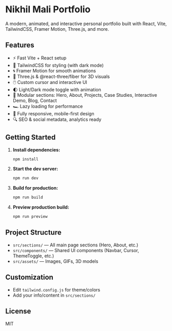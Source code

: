 # Nikhil Mali Portfolio

A modern, animated, and interactive personal portfolio built with React, Vite, TailwindCSS, Framer Motion, Three.js, and more.

## Features
- ⚡ Fast Vite + React setup
- 🎨 TailwindCSS for styling (with dark mode)
- 🌀 Framer Motion for smooth animations
- 🧊 Three.js & @react-three/fiber for 3D visuals
- 🖱️ Custom cursor and interactive UI
- 🌓 Light/Dark mode toggle with animation
- 🧩 Modular sections: Hero, About, Projects, Case Studies, Interactive Demo, Blog, Contact
- 🏎️ Lazy loading for performance
- 📱 Fully responsive, mobile-first design
- 🔍 SEO & social metadata, analytics ready

## Getting Started

1. **Install dependencies:**
   ```bash
   npm install
   ```
2. **Start the dev server:**
   ```bash
   npm run dev
   ```
3. **Build for production:**
   ```bash
   npm run build
   ```
4. **Preview production build:**
   ```bash
   npm run preview
   ```

## Project Structure
- `src/sections/` — All main page sections (Hero, About, etc.)
- `src/components/` — Shared UI components (Navbar, Cursor, ThemeToggle, etc.)
- `src/assets/` — Images, GIFs, 3D models

## Customization
- Edit `tailwind.config.js` for theme/colors
- Add your info/content in `src/sections/`

## License
MIT
